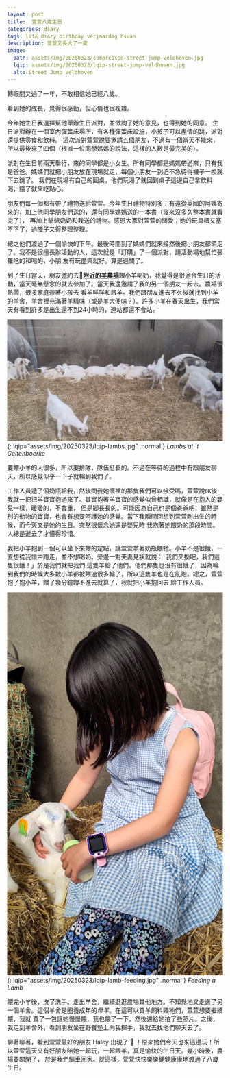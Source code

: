 ```yaml
---
layout: post
title:  萱萱八歲生日
categories: diary
tags: life diary birthday verjaardag hsuan
description: 萱萱又長大了一歲
image:
  path: assets/img/20250323/compressed-street-jump-veldhoven.jpg
  lqip: assets/img/20250323/lqip-street-jump-veldhoven.jpg
  alt: Street Jump Veldhoven
---
```


轉眼間又過了一年，不敢相信她已經八歲。

看到她的成長，覺得很感動，但心情也很複雜。

今年她生日我選擇幫他舉辦生日派對，並徵詢了她的意見，也得到她的同意。 生日派對辦在一個室內彈簧床場所，有各種彈簧床設施，小孩子可以盡情的跳，派對還提供零食和飲料。
這次派對萱萱說要邀請五個朋友，不過有一個當天不能來，所以最後來了四個（根據一位同學媽媽的說法，這樣的人數是最完美的）。 

派對在生日前兩天舉行，來的同學都是小女生。所有同學都是媽媽帶過來，只有我是爸爸。媽媽們就把小朋友放在現場就走，每個小朋友一到迫不急待得襪子一換就下去跳了。
我們在現場有自己的圓桌，他們玩渴了就回到桌子這邊自己拿飲料喝，餓了就來吃點心。

朋友們每一個都有帶了禮物送給萱萱。今年生日禮物特別多：有遠從英國的阿姨寄來的，加上他同學朋友們送的，還有同學媽媽送的一本書（後來沒多久整本書就看完了），
再加上爺爺奶奶和我送的禮物。感恩大家對萱萱的關愛；她的玩具櫃又塞不下了，過陣子又得整理整理。

總之他們渡過了一個愉快的下午。最後時間到了媽媽們就來接然後把小朋友都領走了。我不是很擅長辦活動的人，這次就是「訂購」了一個派對，請活動場地幫忙張羅吃的和喝的，小朋
友有玩盡興就好。算是過關了。

到了生日當天，朋友邀約去📍[**附近的羊農場**][geitenboerke]餵小羊喝奶，我覺得是很適合生日的活動，當天毫無懸念的就去參加了。當天我還邀請了我的另一個朋友一起去。農場很熱鬧，很多家庭帶著小孩去
看羊咩咩和餵羊。我們跟朋友進去不久後就找到小羊的羊舍，羊舍裡充滿著羊騷味（或是羊大便味？）。許多小羊在春天出生，我們當天有看到許多是出生還不到24小時的，連站都還不會站。

![Lambs](assets/img/20250323/compressed-lambs.jpg){: lqip="assets/img/20250323/lqip-lambs.jpg" .normal }
_Lambs at 't Geitenboerke_

要餵小羊的人很多，所以要排隊，隊伍挺長的。不過在等待的過程中有跟朋友聊天，所以感覺似乎一下子就輪到我們了。

工作人員遞了個奶瓶給我，然後問我她懷裡的那隻我們可以接受嗎，萱萱說`OK`後我就一把把羊寶寶抱過來了。其實抱著羊寶寶的感覺似曾相識，就像是在抱人的嬰兒一樣，暖暖的，不會重，
但是腳長長的。可能因為自己也是個爸爸吧，雖然是別的動物的寶寶，也會有想要呵護她的感覺。當下我瞬間回想到萱萱剛出生的時候，而今天又是她的生日。突然很懷念她還是嬰兒時
我抱著她餵奶的那段時間。人總是逝去了才懂得珍惜。

我把小羊抱到一個可以坐下來餵的定點，讓萱萱拿著奶瓶餵牠。小羊不是很餓，一直想從我懷中跑走，並不想喝奶。旁邊一對夫妻見狀就說：「我們交換吧，我們這隻很餓！」於是我們就把我們
這隻羊給了他們。他們那隻也沒有很餓了，因為輪到我們的時候大多數小羊都被餵過很多輪了，所以這隻羊也是在亂跑。總之，萱萱抱了抱小羊，餵了幾分鐘餵不進去就算了，我就把小羊抱回去
給工作人員。

![Lambs](assets/img/20250323/compressed-lamb-feeding.jpg){: lqip="assets/img/20250323/lqip-lamb-feeding.jpg" .normal }
_Feeding a Lamb_


餵完小羊後，洗了洗手。走出羊舍，繼續逛逛農場其他地方。不知覺地又走進了另一個羊舍。這個羊舍是圈養成年的*母羊*。在這可以買羊飼料餵牠們，萱萱想要繼續餵，我就
買了一包讓她慢慢餵，我也餵了一下，然後還給她拍了些照片。之後，我走到羊舍外，看到朋友坐在野餐墊上向我揮手，我就去找他們聊天去了。

聊著聊著，看到萱萱最好的朋友 Haley 出現了 🎊 ！原來她們今天也來這邊玩！所以萱萱這天又有好朋友陪她一起玩，一起餵羊，真是愉快的生日天。幾小時後，農場要關閉了，
於是我們驅車回家。就這樣，萱萱快快樂樂健健康康地渡過了八歲生日。


[geitenboerke]: https://maps.app.goo.gl/G51KKc4hQGNMzsfr6
